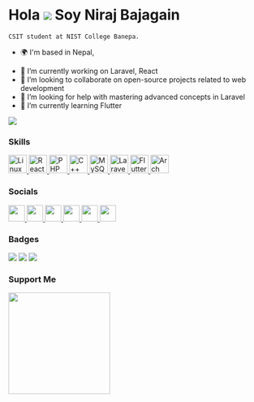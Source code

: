 Hola ![](https://user-images.githubusercontent.com/18350557/176309783-0785949b-9127-417c-8b55-ab5a4333674e.gif) Soy Niraj Bajagain
======================================================================================================================================

<!-- <p align="left"> 
    <img src="https://komarev.com/ghpvc/?username=NeeRaj556&label=Profile%20views&color=0e75b6&style=flat" alt="neeRaj" />
    </p> -->
    CSIT student at NIST College Banepa.

*   🌍  I'm based in Nepal, 
<!-- *   🖥️  See my portfolio at [NeeRaj556.com.np](http://NeeRaj556.com.np) -->
<!-- *   ✉️  You can contact me at [tm.aashish1@gmail.com](mailto:tm.aashish1@gmail.com) -->
*   🔭  I’m currently working on Laravel, React 
*   👯  I’m looking to collaborate on open-source projects related to web development
*   🤝  I’m looking for help with mastering advanced concepts in Laravel
*   🌱  I’m currently learning Flutter
<!-- *   💬  Ask me about my experience with web development technologies -->
<!-- *   ⚡  Fun fact: I enjoy hiking and exploring new places in my free time! -->

<a href="https://www.github.com/NeeRaj556" target="_blank" rel="noreferrer">
    <img src="https://img.shields.io/github/followers/NeeRaj556?logo=github&style=for-the-badge&color=facc15&labelColor=365314" />
</a>

### Skills 
<p align="left">
 <a href="https://www.linux.org/" target="_blank" rel="noreferrer">
    <img src="https://raw.githubusercontent.com/danielcranney/readme-generator/main/public/icons/skills/linux-colored.svg" width="36" height="36" alt="Linux" />
 </a> 
    
  <a href="https://www.react.dev/" target="_blank" rel="noreferrer">
    <img src="https://raw.githubusercontent.com/danielcranney/readme-generator/main/public/icons/skills/react-colored.svg" width="36" height="36" alt="React" />
 </a>
<a href="https://www.php.net/" target="_blank" rel="noreferrer">
    <img src="https://raw.githubusercontent.com/danielcranney/readme-generator/main/public/icons/skills/php-colored.svg" width="36" height="36" alt="PHP" />
 </a>
<a href="https://docs.microsoft.com/en-us/cpp/?view=msvc-170" target="_blank" rel="noreferrer">
    <img src="https://raw.githubusercontent.com/danielcranney/readme-generator/main/public/icons/skills/cplusplus-colored.svg" width="36" height="36"                  alt="C++" />
</a>

</a>
<a href="https://www.mysql.com/" target="_blank" rel="noreferrer">
    <img src="https://raw.githubusercontent.com/danielcranney/readme-generator/main/public/icons/skills/mysql-colored.svg" width="36" height="36"                      alt="MySQL"/>
</a>
<a href="https://laravel.com/" target="_blank" rel="noreferrer">
    <img src="https://raw.githubusercontent.com/danielcranney/readme-generator/main/public/icons/skills/laravel-colored.svg" width="36" height="36"                    alt="Laravel" />
    </a>
<a href="https://flutter.dev/" target="_blank" rel="noreferrer">
    <img src="https://raw.githubusercontent.com/danielcranney/readme-generator/main/public/icons/skills/flutter-colored.svg" width="36" height="36"                    alt="Flutter" />
</a>
 <a href="https://www.archlinux.org/" target="_blank" rel="noreferrer">
    <img src="https://archlinux.org/static/logos/archlinux-logo-dark-90dpi.ebdee92a15b3.png" height="36" alt="Arch Linux"/>
</a> 
 
</p>

### Socials
<p align="left">
    <a href="https://discord.com/users/#6184" target="_blank" rel="noreferrer">
        <img src="https://raw.githubusercontent.com/danielcranney/readme-generator/main/public/icons/socials/discord.svg" width="32" height="32" />
    </a>
    <a href="https://www.github.com/NeeRaj556" target="_blank" rel="noreferrer">
        <img src="https://raw.githubusercontent.com/danielcranney/readme-generator/main/public/icons/socials/github.svg" width="32" height="32" />
    </a>
    <a href="http://www.instagram.com/nee_raj_125" target="_blank" rel="noreferrer">
        <img src="https://raw.githubusercontent.com/danielcranney/readme-generator/main/public/icons/socials/instagram.svg" width="32" height="32" />
    </a>
    <a href="https://www.linkedin.com/in/niraj-bajagain-a524a7274" target="_blank" rel="noreferrer">
        <img src="https://raw.githubusercontent.com/danielcranney/readme-generator/main/public/icons/socials/linkedin.svg" width="32" height="32" />
    </a>
    <a href="http://www.medium.com/@bj.NeeRaj556" target="_blank" rel="noreferrer">
        <img src="https://raw.githubusercontent.com/danielcranney/readme-generator/main/public/icons/socials/medium.svg" width="32" height="32" />
    </a>
    <a href="https://stackoverflow.com/users/23004496/neeraj" target="_blank" rel="noreferrer">
        <img src="https://raw.githubusercontent.com/danielcranney/readme-generator/main/public/icons/socials/stackoverflow.svg" width="32" height="32" />
    </a>
</p>


### Badges
![](https://github-readme-stats.vercel.app/api?username=NeeRaj556&theme=react&hide_border=false&include_all_commits=false&count_private=true)
![](https://github-readme-streak-stats.herokuapp.com/?user=NeeRaj556&theme=react&hide_border=false)
![](https://github-readme-stats.vercel.app/api/top-langs/?username=NeeRaj556&theme=react&hide_border=false&include_all_commits=false&count_private=true&layout=compact)

<!-- 
 ![image](https://github.com/whoami15/whoami15/blob/master/dino.gif) 
 -->


### Support Me
<a href="https://www.buymeacoffee.com/NeeRaj556">
    <img src="https://cdn.buymeacoffee.com/buttons/v2/default-yellow.png" width="200" />
</a>
